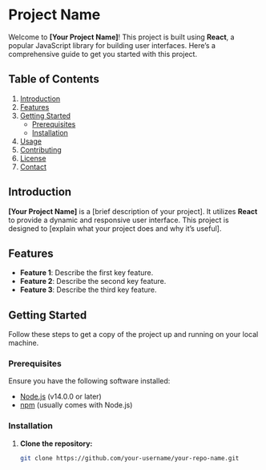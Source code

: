 # Project Name

Welcome to **[Your Project Name]**! This project is built using **React**, a popular JavaScript library for building user interfaces. Here’s a comprehensive guide to get you started with this project.

## Table of Contents

1. [Introduction](#introduction)
2. [Features](#features)
3. [Getting Started](#getting-started)
   - [Prerequisites](#prerequisites)
   - [Installation](#installation)
4. [Usage](#usage)
5. [Contributing](#contributing)
6. [License](#license)
7. [Contact](#contact)

## Introduction

**[Your Project Name]** is a [brief description of your project]. It utilizes **React** to provide a dynamic and responsive user interface. This project is designed to [explain what your project does and why it’s useful].

## Features

- **Feature 1**: Describe the first key feature.
- **Feature 2**: Describe the second key feature.
- **Feature 3**: Describe the third key feature.

## Getting Started

Follow these steps to get a copy of the project up and running on your local machine.

### Prerequisites

Ensure you have the following software installed:

- [Node.js](https://nodejs.org/) (v14.0.0 or later)
- [npm](https://www.npmjs.com/) (usually comes with Node.js)

### Installation

1. **Clone the repository:**
   ```bash
   git clone https://github.com/your-username/your-repo-name.git
